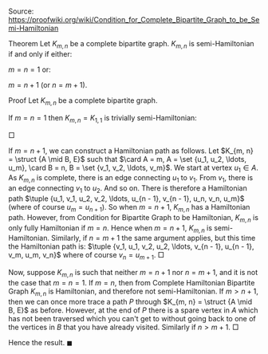 # 

Source: https://proofwiki.org/wiki/Condition_for_Complete_Bipartite_Graph_to_be_Semi-Hamiltonian

Theorem
Let $K_{m, n}$ be a complete bipartite graph.
$K_{m, n}$ is semi-Hamiltonian if and only if either:

$m = n = 1$
or:

$m = n + 1$ (or $n = m + 1$).


Proof
Let $K_{m, n}$ be a complete bipartite graph.

If $m = n = 1$ then $K_{m, n} = K_{1, 1}$ is trivially semi-Hamiltonian:


$\Box$

If $m = n + 1$, we can construct a Hamiltonian path as follows.
Let $K_{m, n} = \struct {A \mid B, E}$ such that $\card A = m, A = \set {u_1, u_2, \ldots, u_m}, \card B = n, B = \set {v_1, v_2, \ldots, v_m}$.
We start at vertex $u_1 \in A$.
As $K_{m, n}$ is complete, there is an edge connecting $u_1$ to $v_1$.
From $v_1$, there is an edge connecting $v_1$ to $u_2$.
And so on.
There is therefore a Hamiltonian path $\tuple {u_1, v_1, u_2, v_2, \ldots, u_{n - 1}, v_{n - 1}, u_n, v_n, u_m}$ (where of course $u_m = u_{n + 1}$).
So when $m = n + 1$, $K_{m, n}$ has a Hamiltonian path.
However, from Condition for Bipartite Graph to be Hamiltonian, $K_{m, n}$ is only fully Hamiltonian if $m = n$.
Hence when $m = n + 1$, $K_{m, n}$ is semi-Hamiltonian.
Similarly, if $n = m + 1$ the same argument applies, but this time the Hamiltonian path is:
$\tuple {v_1, u_1, v_2, u_2, \ldots, v_{n - 1}, u_{n - 1}, v_m, u_m, v_n}$
where of course $v_n = u_{m + 1}$.
$\Box$

Now, suppose $K_{m, n}$ is such that neither $m = n + 1$ nor $n = m + 1$, and it is not the case that $m = n = 1$.
If $m = n$, then from Complete Hamiltonian Bipartite Graph $K_{m, n}$ is Hamiltonian, and therefore not semi-Hamiltonian.
If $m > n + 1$, then we can once more trace a path $P$ through $K_{m, n} = \struct {A \mid B, E}$ as before.
However, at the end of $P$ there is a spare vertex in $A$ which has not been traversed which you can't get to without going back to one of the vertices in $B$ that you have already visited.
Similarly if $n > m + 1$.
$\Box$

Hence the result.
$\blacksquare$





